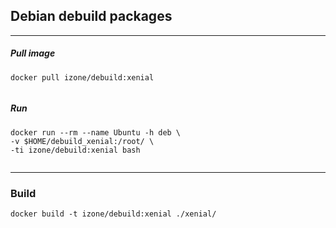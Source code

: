 ## Debian debuild packages
-----
##### Pull image
```
docker pull izone/debuild:xenial
```
```
```
##### Run
```
docker run --rm --name Ubuntu -h deb \
-v $HOME/debuild_xenial:/root/ \
-ti izone/debuild:xenial bash
```
```
```
-----
### Build
```
docker build -t izone/debuild:xenial ./xenial/
```

